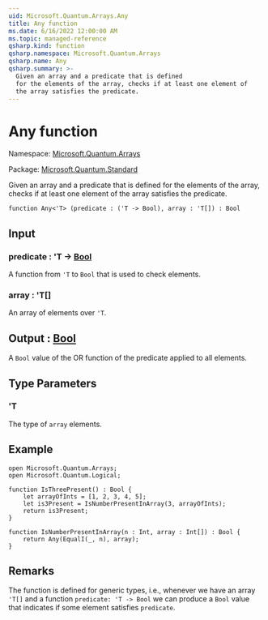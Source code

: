 ```yaml
---
uid: Microsoft.Quantum.Arrays.Any
title: Any function
ms.date: 6/16/2022 12:00:00 AM
ms.topic: managed-reference
qsharp.kind: function
qsharp.namespace: Microsoft.Quantum.Arrays
qsharp.name: Any
qsharp.summary: >-
  Given an array and a predicate that is defined
  for the elements of the array, checks if at least one element of
  the array satisfies the predicate.
---
```


# Any function

Namespace: [Microsoft.Quantum.Arrays](xref:Microsoft.Quantum.Arrays)

Package: [Microsoft.Quantum.Standard](https://nuget.org/packages/Microsoft.Quantum.Standard)


Given an array and a predicate that is definedfor the elements of the array, checks if at least one element ofthe array satisfies the predicate.

```qsharp
function Any<'T> (predicate : ('T -> Bool), array : 'T[]) : Bool
```


## Input

### predicate : 'T -> [Bool](xref:microsoft.quantum.qsharp.valueliterals#bool-literals)

A function from `'T` to `Bool` that is used to check elements.


### array : 'T[]

An array of elements over `'T`.



## Output : [Bool](xref:microsoft.quantum.qsharp.valueliterals#bool-literals)

A `Bool` value of the OR function of the predicate applied to all elements.

## Type Parameters

### 'T

The type of `array` elements.

## Example

```qsharpopen Microsoft.Quantum.Arrays;open Microsoft.Quantum.Logical;function IsThreePresent() : Bool {    let arrayOfInts = [1, 2, 3, 4, 5];    let is3Present = IsNumberPresentInArray(3, arrayOfInts);    return is3Present;}function IsNumberPresentInArray(n : Int, array : Int[]) : Bool {    return Any(EqualI(_, n), array);}```

## Remarks

The function is defined for generic types, i.e., whenever we havean array `'T[]` and a function `predicate: 'T -> Bool` we can producea `Bool` value that indicates if some element satisfies `predicate`.